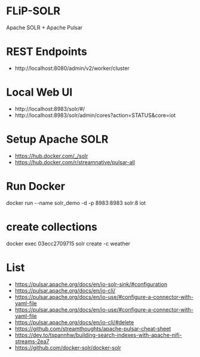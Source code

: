 # FLiP-SOLR
Apache SOLR + Apache Pulsar

# REST Endpoints

* http://localhost:8080/admin/v2/worker/cluster

# Local Web UI

* http://localhost:8983/solr/#/
* http://localhost:8983/solr/admin/cores?action=STATUS&core=iot


# Setup Apache SOLR

* https://hub.docker.com/_/solr
* https://hub.docker.com/r/streamnative/pulsar-all

# Run Docker

docker run --name solr_demo -d -p 8983:8983 solr:8 iot

# create collections

docker exec 03ecc2709715 solr create -c weather


# List

* https://pulsar.apache.org/docs/en/io-solr-sink/#configuration
* https://pulsar.apache.org/docs/en/io-cli/
* https://pulsar.apache.org/docs/en/io-use/#configure-a-connector-with-yaml-file
* https://pulsar.apache.org/docs/en/io-use/#configure-a-connector-with-yaml-file
* https://pulsar.apache.org/docs/en/io-cli/#delete
* https://github.com/streamthoughts/apache-pulsar-cheat-sheet
* https://dev.to/tspannhw/building-search-indexes-with-apache-nifi-streams-2ea7
* https://github.com/docker-solr/docker-solr

